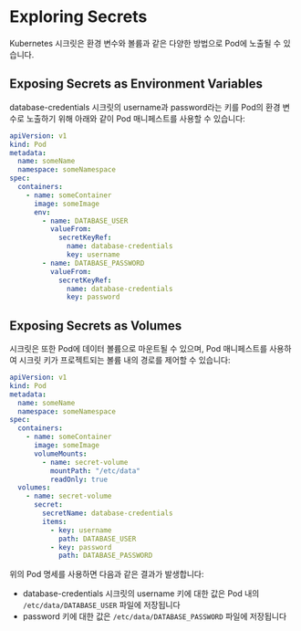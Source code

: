 # Exploring Secrets

Kubernetes 시크릿은 환경 변수와 볼륨과 같은 다양한 방법으로 Pod에 노출될 수 있습니다.

## Exposing Secrets as Environment Variables <a href="#exposing-secrets-as-environment-variables" id="exposing-secrets-as-environment-variables"></a>

database-credentials 시크릿의 username과 password라는 키를 Pod의 환경 변수로 노출하기 위해 아래와 같이 Pod 매니페스트를 사용할 수 있습니다:

```yaml
apiVersion: v1
kind: Pod
metadata:
  name: someName
  namespace: someNamespace
spec:
  containers:
    - name: someContainer
      image: someImage
      env:
        - name: DATABASE_USER
          valueFrom:
            secretKeyRef:
              name: database-credentials
              key: username
        - name: DATABASE_PASSWORD
          valueFrom:
            secretKeyRef:
              name: database-credentials
              key: password
```

## Exposing Secrets as Volumes <a href="#exposing-secrets-as-volumes" id="exposing-secrets-as-volumes"></a>

시크릿은 또한 Pod에 데이터 볼륨으로 마운트될 수 있으며, Pod 매니페스트를 사용하여 시크릿 키가 프로젝트되는 볼륨 내의 경로를 제어할 수 있습니다:

```yaml
apiVersion: v1
kind: Pod
metadata:
  name: someName
  namespace: someNamespace
spec:
  containers:
    - name: someContainer
      image: someImage
      volumeMounts:
        - name: secret-volume
          mountPath: "/etc/data"
          readOnly: true
  volumes:
    - name: secret-volume
      secret:
        secretName: database-credentials
        items:
          - key: username
            path: DATABASE_USER
          - key: password
            path: DATABASE_PASSWORD
```

위의 Pod 명세를 사용하면 다음과 같은 결과가 발생합니다:

* database-credentials 시크릿의 username 키에 대한 값은 Pod 내의 `/etc/data/DATABASE_USER` 파일에 저장됩니다&#x20;
* password 키에 대한 값은 `/etc/data/DATABASE_PASSWORD` 파일에 저장됩니다
